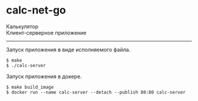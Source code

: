 # calc-net-go
Калькулятор  
Клиент-серверное приложение

--- 

Запуск приложения в виде исполняемого файла.
```
$ make
$ ./calc-server
```

Запуск приложения в докере.
```
$ make build_image
$ docker run --name calc-server --detach --publish 80:80 calc-server
```